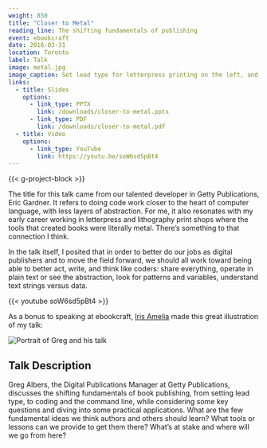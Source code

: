 ```yaml
---
weight: 850
title: "Closer to Metal"
reading_line: The shifting fundamentals of publishing
event: ebookcraft
date: 2016-03-31
location: Toronto
label: Talk
image: metal.jpg
image_caption: Set lead type for letterpress printing on the left, and on the right, a page of HTML for digital publication.
links:
  - title: Slides
    options:
      - link_type: PPTX
        link: /downloads/closer-to-metal.pptx
      - link_type: PDF
        link: /downloads/closer-to-metal.pdf
  - title: Video
    options:
      - link_type: YouTube
        link: https://youtu.be/soW6sd5pBt4
---
```


{{< g-project-block >}}

The title for this talk came from our talented developer in Getty Publications, Eric Gardner. It refers to doing code work closer to the heart of computer language, with less layers of abstraction. For me, it also resonates with my early career working in letterpress and lithography print shops where the tools that created books were literally metal. There’s something to that connection I think.

In the talk itself, I posited that in order to better do our jobs as digital publishers and to move the field forward, we should all work toward being able to better act, write, and think like coders: share everything, operate in plain text or see the abstraction, look for patterns and variables, understand text strings versus data.

{{< youtube soW6sd5pBt4 >}}

As a bonus to speaking at ebookcraft, [Iris Amelia](https://twitter.com/epubpupil) made this great illustration of my talk:

![Portrait of Greg and his talk](/img/gealbers--by-irisamelia.jpg)

## Talk Description

Greg Albers, the Digital Publications Manager at Getty Publications, discusses the shifting fundamentals of book publishing, from setting lead type, to coding and the command line, while considering some key questions and diving into some practical applications. What are the few fundamental ideas we think authors and others should learn? What tools or lessons can we provide to get them there? What’s at stake and where will we go from here?
